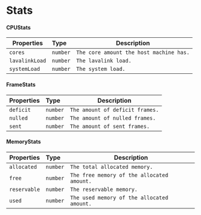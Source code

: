 # Stats

#### CPUStats

| Properties     | Type     | Description                             |
| -------------- | :------- | --------------------------------------- |
| `cores`        | `number` | `The core amount the host machine has.` |
| `lavalinkLoad` | `number` | `The lavalink load.`                    |
| `systemLoad`   | `number` | `The system load.`                      |

#### FrameStats

| Properties | Type     | Description                     |
| ---------- | :------- | ------------------------------- |
| `deficit`  | `number` | `The amount of deficit frames.` |
| `nulled`   | `number` | `The amount of nulled frames.`  |
| `sent`     | `number` | `The amount of sent frames.`    |

#### MemoryStats

| Properties   | Type     | Description                                |
| ------------ | :------- | ------------------------------------------ |
| `allocated`  | `number` | `The total allocated memory.`              |
| `free`       | `number` | `The free memory of the allocated amount.` |
| `reservable` | `number` | `The reservable memory.`                   |
| `used`       | `number` | `The used memory of the allocated amount.` |
